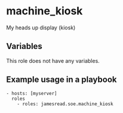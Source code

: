 # machine_kiosk

My heads up display (kiosk)
## Variables
This role does not have any variables.


## Example usage in a playbook

```
- hosts: [myserver]
  roles
    - roles: jamesread.soe.machine_kiosk
```

